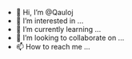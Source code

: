 - 👋 Hi, I’m @Qauloj
- 👀 I’m interested in ...
- 🌱 I’m currently learning ...
- 💞️ I’m looking to collaborate on ...
- 📫 How to reach me ...

<!---
Qauloj/Qauloj is a ✨ special ✨ repository because its `README.md` (this file) appears on your GitHub profile.
You can click the Preview link to take a look at your changes.
--->
